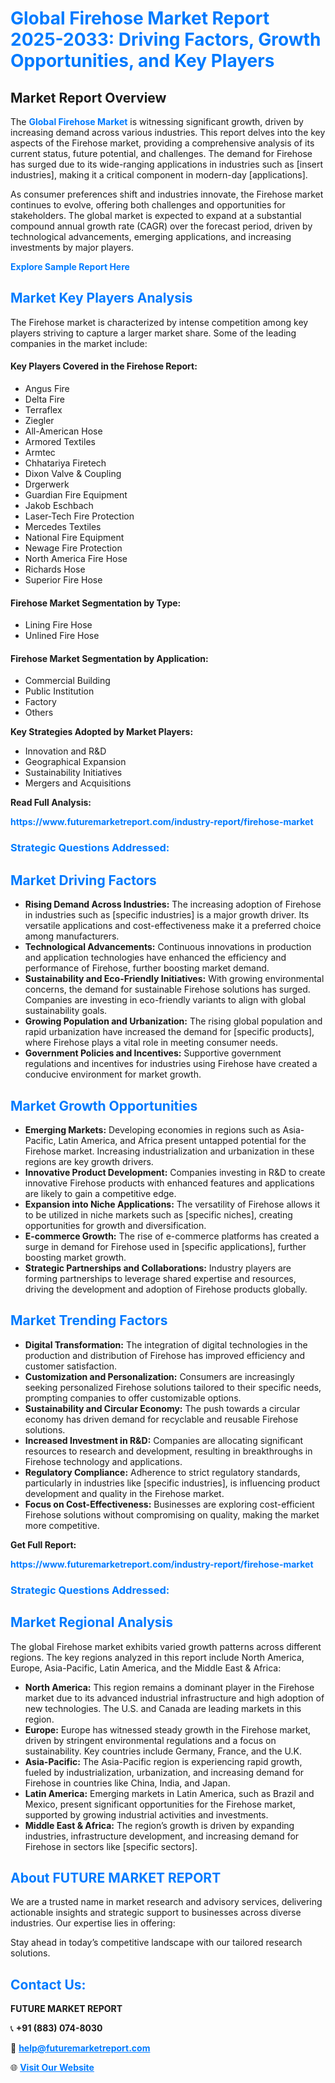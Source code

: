 <h1 style="color: #007BFF;">Global Firehose Market Report 2025-2033: Driving Factors, Growth Opportunities, and Key Players</h1>

<section id="overview">
<h2>Market Report Overview</h2>
<p>The <a href="https://www.futuremarketreport.com/industry-report/firehose-market" style="color: #007BFF; text-decoration: none;"><strong>Global Firehose Market</strong></a> is witnessing significant growth, driven by increasing demand across various industries. This report delves into the key aspects of the Firehose market, providing a comprehensive analysis of its current status, future potential, and challenges. The demand for Firehose has surged due to its wide-ranging applications in industries such as [insert industries], making it a critical component in modern-day [applications].</p>
<p>As consumer preferences shift and industries innovate, the Firehose market continues to evolve, offering both challenges and opportunities for stakeholders. The global market is expected to expand at a substantial compound annual growth rate (CAGR) over the forecast period, driven by technological advancements, emerging applications, and increasing investments by major players.</p>
</section>

<section id="overview">
<p><a href="https://www.futuremarketreport.com/request-sample/reportId=103956" style="color: #007BFF; text-decoration: none;"><strong>Explore Sample Report Here</strong></a></p>
</section>

<section id="key-players">
<h2 style="color: #007BFF;">Market Key Players Analysis</h2>
<p>The Firehose market is characterized by intense competition among key players striving to capture a larger market share. Some of the leading companies in the market include:</p>
<h4>Key Players Covered in the Firehose Report:</h4>
<ul><li>Angus Fire</li><li>Delta Fire</li><li>Terraflex</li><li>Ziegler</li><li>All-American Hose</li><li>Armored Textiles</li><li>Armtec</li><li>Chhatariya Firetech</li><li>Dixon Valve &amp; Coupling</li><li>Drgerwerk</li><li>Guardian Fire Equipment</li><li>Jakob Eschbach</li><li>Laser-Tech Fire Protection</li><li>Mercedes Textiles</li><li>National Fire Equipment</li><li>Newage Fire Protection</li><li>North America Fire Hose</li><li>Richards Hose</li><li>Superior Fire Hose</li></ul>
<h4>Firehose Market Segmentation by Type:</h4>
<ul><li>Lining Fire Hose</li><li>Unlined Fire Hose</li></ul>

<h4>Firehose Market Segmentation by Application:</h4>
<ul><li>Commercial Building</li><li>Public Institution</li><li>Factory</li><li>Others</li></ul>
<p><strong>Key Strategies Adopted by Market Players:</strong></p>
<ul>
<li>Innovation and R&D</li>
<li>Geographical Expansion</li>
<li>Sustainability Initiatives</li>
<li>Mergers and Acquisitions</li>
</ul>
</section>

<section>
<p><strong>Read Full Analysis: </strong></p><a href="https://www.futuremarketreport.com/industry-report/firehose-market" style="color: #007BFF; text-decoration: none;"><strong>https://www.futuremarketreport.com/industry-report/firehose-market</strong></a>
<h3 style="color: #007BFF;">Strategic Questions Addressed:</h3>
</section>

<section id="driving-factors">
<h2 style="color: #007BFF;">Market Driving Factors</h2>
<ul>
<li><strong>Rising Demand Across Industries:</strong> The increasing adoption of Firehose in industries such as [specific industries] is a major growth driver. Its versatile applications and cost-effectiveness make it a preferred choice among manufacturers.</li>
<li><strong>Technological Advancements:</strong> Continuous innovations in production and application technologies have enhanced the efficiency and performance of Firehose, further boosting market demand.</li>
<li><strong>Sustainability and Eco-Friendly Initiatives:</strong> With growing environmental concerns, the demand for sustainable Firehose solutions has surged. Companies are investing in eco-friendly variants to align with global sustainability goals.</li>
<li><strong>Growing Population and Urbanization:</strong> The rising global population and rapid urbanization have increased the demand for [specific products], where Firehose plays a vital role in meeting consumer needs.</li>
<li><strong>Government Policies and Incentives:</strong> Supportive government regulations and incentives for industries using Firehose have created a conducive environment for market growth.</li>
</ul>
</section>

<section id="growth-opportunities">
<h2 style="color: #007BFF;">Market Growth Opportunities</h2>
<ul>
<li><strong>Emerging Markets:</strong> Developing economies in regions such as Asia-Pacific, Latin America, and Africa present untapped potential for the Firehose market. Increasing industrialization and urbanization in these regions are key growth drivers.</li>
<li><strong>Innovative Product Development:</strong> Companies investing in R&D to create innovative Firehose products with enhanced features and applications are likely to gain a competitive edge.</li>
<li><strong>Expansion into Niche Applications:</strong> The versatility of Firehose allows it to be utilized in niche markets such as [specific niches], creating opportunities for growth and diversification.</li>
<li><strong>E-commerce Growth:</strong> The rise of e-commerce platforms has created a surge in demand for Firehose used in [specific applications], further boosting market growth.</li>
<li><strong>Strategic Partnerships and Collaborations:</strong> Industry players are forming partnerships to leverage shared expertise and resources, driving the development and adoption of Firehose products globally.</li>
</ul>
</section>

<section id="trending-factors">
<h2 style="color: #007BFF;">Market Trending Factors</h2>
<ul>
<li><strong>Digital Transformation:</strong> The integration of digital technologies in the production and distribution of Firehose has improved efficiency and customer satisfaction.</li>
<li><strong>Customization and Personalization:</strong> Consumers are increasingly seeking personalized Firehose solutions tailored to their specific needs, prompting companies to offer customizable options.</li>
<li><strong>Sustainability and Circular Economy:</strong> The push towards a circular economy has driven demand for recyclable and reusable Firehose solutions.</li>
<li><strong>Increased Investment in R&D:</strong> Companies are allocating significant resources to research and development, resulting in breakthroughs in Firehose technology and applications.</li>
<li><strong>Regulatory Compliance:</strong> Adherence to strict regulatory standards, particularly in industries like [specific industries], is influencing product development and quality in the Firehose market.</li>
<li><strong>Focus on Cost-Effectiveness:</strong> Businesses are exploring cost-efficient Firehose solutions without compromising on quality, making the market more competitive.</li>
</ul>
</section>

<section>
<p><strong>Get Full Report: </strong></p><a href="https://www.futuremarketreport.com/industry-report/firehose-market" style="color: #007BFF; text-decoration: none;"><strong>https://www.futuremarketreport.com/industry-report/firehose-market</strong></a>
<h3 style="color: #007BFF;">Strategic Questions Addressed:</h3>
</section>


<section id="regional-analysis">
<h2 style="color: #007BFF;">Market Regional Analysis</h2>
<p>The global Firehose market exhibits varied growth patterns across different regions. The key regions analyzed in this report include North America, Europe, Asia-Pacific, Latin America, and the Middle East & Africa:</p>
<ul>
<li><strong>North America:</strong> This region remains a dominant player in the Firehose market due to its advanced industrial infrastructure and high adoption of new technologies. The U.S. and Canada are leading markets in this region.</li>
<li><strong>Europe:</strong> Europe has witnessed steady growth in the Firehose market, driven by stringent environmental regulations and a focus on sustainability. Key countries include Germany, France, and the U.K.</li>
<li><strong>Asia-Pacific:</strong> The Asia-Pacific region is experiencing rapid growth, fueled by industrialization, urbanization, and increasing demand for Firehose in countries like China, India, and Japan.</li>
<li><strong>Latin America:</strong> Emerging markets in Latin America, such as Brazil and Mexico, present significant opportunities for the Firehose market, supported by growing industrial activities and investments.</li>
<li><strong>Middle East & Africa:</strong> The region’s growth is driven by expanding industries, infrastructure development, and increasing demand for Firehose in sectors like [specific sectors].</li>
</ul>
</section>

<footer>
<h2 style="color: #007BFF;">About FUTURE MARKET REPORT</h2>
<p>We are a trusted name in market research and advisory services, delivering actionable insights and strategic support to businesses across diverse industries. Our expertise lies in offering:</p>

<p>Stay ahead in today’s competitive landscape with our tailored research solutions.</p>

<h2 style="color: #007BFF;">Contact Us:</h2>
<p><strong>FUTURE MARKET REPORT</strong></p>
<p>📞 <strong>+91 (883) 074-8030</strong></p>
<p>📧 <strong><a href="mailto:help@futuremarketreport.com" style="color: #007BFF;">help@futuremarketreport.com</a></strong></p>
<p>🌐 <strong><a href="https://www.futuremarketreport.com/" style="color: #007BFF;">Visit Our Website</a></strong></p>
</footer>